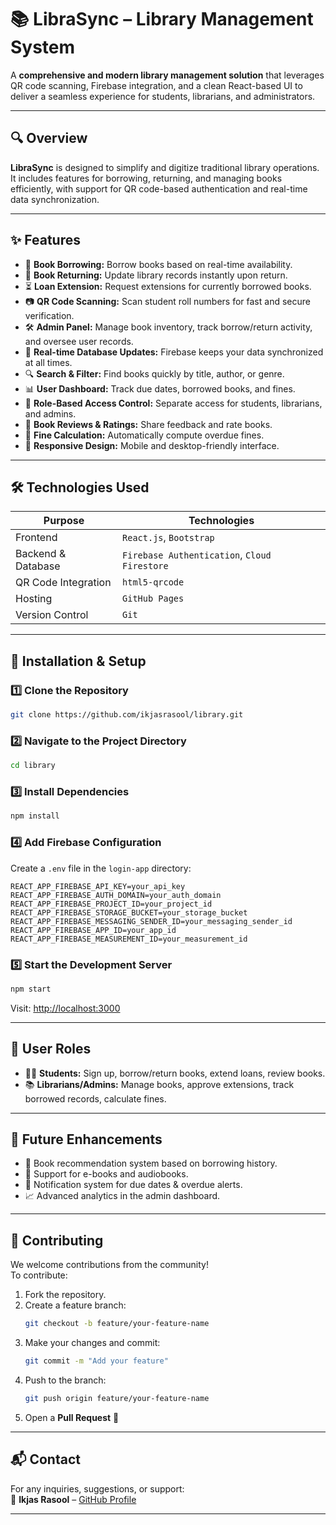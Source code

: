 

# 📚 LibraSync – Library Management System

A **comprehensive and modern library management solution** that leverages QR code scanning, Firebase integration, and a clean React-based UI to deliver a seamless experience for students, librarians, and administrators.

---

## 🔍 Overview

**LibraSync** is designed to simplify and digitize traditional library operations. It includes features for borrowing, returning, and managing books efficiently, with support for QR code-based authentication and real-time data synchronization.

---

## ✨ Features

- 📖 **Book Borrowing:** Borrow books based on real-time availability.
- 🔁 **Book Returning:** Update library records instantly upon return.
- ⏳ **Loan Extension:** Request extensions for currently borrowed books.
- 📷 **QR Code Scanning:** Scan student roll numbers for fast and secure verification.
- 🛠️ **Admin Panel:** Manage book inventory, track borrow/return activity, and oversee user records.
- 🔄 **Real-time Database Updates:** Firebase keeps your data synchronized at all times.
- 🔍 **Search & Filter:** Find books quickly by title, author, or genre.
- 📊 **User Dashboard:** Track due dates, borrowed books, and fines.
- 🔐 **Role-Based Access Control:** Separate access for students, librarians, and admins.
- 🌟 **Book Reviews & Ratings:** Share feedback and rate books.
- 💸 **Fine Calculation:** Automatically compute overdue fines.
- 📱 **Responsive Design:** Mobile and desktop-friendly interface.

---

## 🛠️ Technologies Used

| Purpose                    | Technologies                              |
|---------------------------|-------------------------------------------|
| Frontend                  | `React.js`, `Bootstrap`                   |
| Backend & Database        | `Firebase Authentication`, `Cloud Firestore` |
| QR Code Integration       | `html5-qrcode`                            |
| Hosting                   | `GitHub Pages`                            |
| Version Control           | `Git`                                     |

---

## 🚀 Installation & Setup

### 1️⃣ Clone the Repository
```bash
git clone https://github.com/ikjasrasool/library.git
```

### 2️⃣ Navigate to the Project Directory
```bash
cd library
```

### 3️⃣ Install Dependencies
```bash
npm install
```

### 4️⃣ Add Firebase Configuration
Create a `.env` file in the `login-app` directory:
```env
REACT_APP_FIREBASE_API_KEY=your_api_key
REACT_APP_FIREBASE_AUTH_DOMAIN=your_auth_domain
REACT_APP_FIREBASE_PROJECT_ID=your_project_id
REACT_APP_FIREBASE_STORAGE_BUCKET=your_storage_bucket
REACT_APP_FIREBASE_MESSAGING_SENDER_ID=your_messaging_sender_id
REACT_APP_FIREBASE_APP_ID=your_app_id
REACT_APP_FIREBASE_MEASUREMENT_ID=your_measurement_id
```

### 5️⃣ Start the Development Server
```bash
npm start
```

Visit: [http://localhost:3000](http://localhost:3000)

---

## 👥 User Roles

- 👨‍🎓 **Students:** Sign up, borrow/return books, extend loans, review books.
- 📚 **Librarians/Admins:** Manage books, approve extensions, track borrowed records, calculate fines.

---

## 🔮 Future Enhancements

- 📖 Book recommendation system based on borrowing history.
- 📘 Support for e-books and audiobooks.
- 🔔 Notification system for due dates & overdue alerts.
- 📈 Advanced analytics in the admin dashboard.

---

## 🤝 Contributing

We welcome contributions from the community!  
To contribute:

1. Fork the repository.
2. Create a feature branch:
   ```bash
   git checkout -b feature/your-feature-name
   ```
3. Make your changes and commit:
   ```bash
   git commit -m "Add your feature"
   ```
4. Push to the branch:
   ```bash
   git push origin feature/your-feature-name
   ```
5. Open a **Pull Request** 🚀

---

## 📬 Contact

For any inquiries, suggestions, or support:  
👤 **Ikjas Rasool** – [GitHub Profile](https://github.com/ikjasrasool)

---

